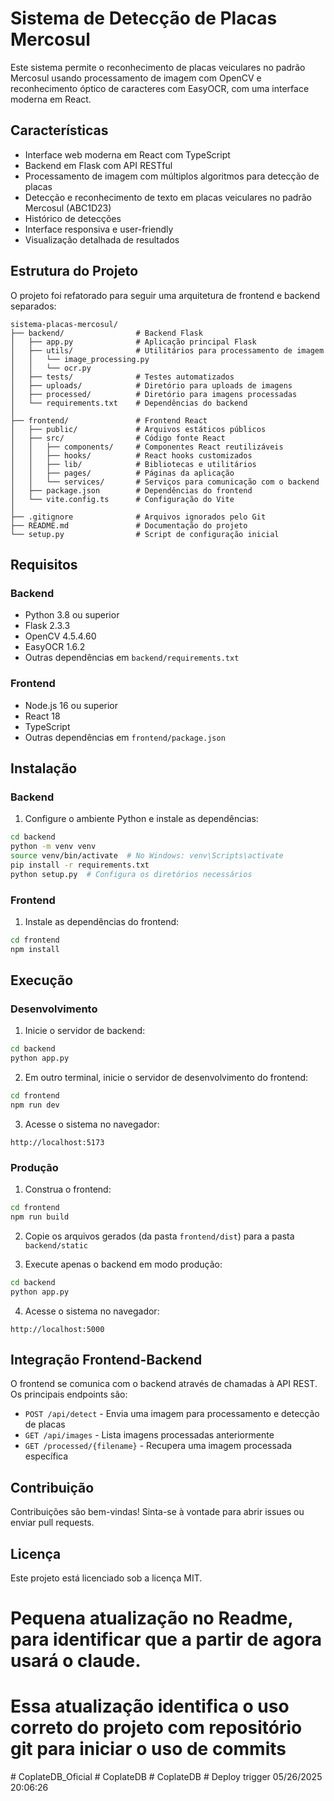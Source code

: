 # Sistema de Detecção de Placas Mercosul

Este sistema permite o reconhecimento de placas veiculares no padrão Mercosul usando processamento de imagem com OpenCV e reconhecimento óptico de caracteres com EasyOCR, com uma interface moderna em React.

## Características

- Interface web moderna em React com TypeScript
- Backend em Flask com API RESTful
- Processamento de imagem com múltiplos algoritmos para detecção de placas
- Detecção e reconhecimento de texto em placas veiculares no padrão Mercosul (ABC1D23)
- Histórico de detecções
- Interface responsiva e user-friendly
- Visualização detalhada de resultados

## Estrutura do Projeto

O projeto foi refatorado para seguir uma arquitetura de frontend e backend separados:

```
sistema-placas-mercosul/
├── backend/                # Backend Flask
│   ├── app.py              # Aplicação principal Flask
│   ├── utils/              # Utilitários para processamento de imagem
│   │   └── image_processing.py
│   │   └── ocr.py
│   ├── tests/              # Testes automatizados
│   ├── uploads/            # Diretório para uploads de imagens
│   ├── processed/          # Diretório para imagens processadas
│   └── requirements.txt    # Dependências do backend
│
├── frontend/               # Frontend React
│   ├── public/             # Arquivos estáticos públicos
│   ├── src/                # Código fonte React
│   │   ├── components/     # Componentes React reutilizáveis
│   │   ├── hooks/          # React hooks customizados
│   │   ├── lib/            # Bibliotecas e utilitários
│   │   ├── pages/          # Páginas da aplicação
│   │   └── services/       # Serviços para comunicação com o backend
│   ├── package.json        # Dependências do frontend
│   └── vite.config.ts      # Configuração do Vite
│
├── .gitignore              # Arquivos ignorados pelo Git
├── README.md               # Documentação do projeto
└── setup.py                # Script de configuração inicial
```

## Requisitos

### Backend
- Python 3.8 ou superior
- Flask 2.3.3
- OpenCV 4.5.4.60
- EasyOCR 1.6.2
- Outras dependências em `backend/requirements.txt`

### Frontend
- Node.js 16 ou superior
- React 18
- TypeScript
- Outras dependências em `frontend/package.json`

## Instalação

### Backend

1. Configure o ambiente Python e instale as dependências:

```bash
cd backend
python -m venv venv
source venv/bin/activate  # No Windows: venv\Scripts\activate
pip install -r requirements.txt
python setup.py  # Configura os diretórios necessários
```

### Frontend

1. Instale as dependências do frontend:

```bash
cd frontend
npm install
```

## Execução

### Desenvolvimento

1. Inicie o servidor de backend:

```bash
cd backend
python app.py
```

2. Em outro terminal, inicie o servidor de desenvolvimento do frontend:

```bash
cd frontend
npm run dev
```

3. Acesse o sistema no navegador:

```
http://localhost:5173
```

### Produção

1. Construa o frontend:

```bash
cd frontend
npm run build
```

2. Copie os arquivos gerados (da pasta `frontend/dist`) para a pasta `backend/static`

3. Execute apenas o backend em modo produção:

```bash
cd backend
python app.py
```

4. Acesse o sistema no navegador:

```
http://localhost:5000
```

## Integração Frontend-Backend

O frontend se comunica com o backend através de chamadas à API REST. Os principais endpoints são:

- `POST /api/detect` - Envia uma imagem para processamento e detecção de placas
- `GET /api/images` - Lista imagens processadas anteriormente
- `GET /processed/{filename}` - Recupera uma imagem processada específica

## Contribuição

Contribuições são bem-vindas! Sinta-se à vontade para abrir issues ou enviar pull requests.

## Licença

Este projeto está licenciado sob a licença MIT.

# Pequena atualização no Readme, para identificar que a partir de agora usará o claude.
# Essa atualização identifica o uso correto do projeto com repositório git para iniciar o uso de commits
#   C o p l a t e D B _ O f i c i a l  
 #   C o p l a t e D B  
 #   C o p l a t e D B  
 #   D e p l o y   t r i g g e r   0 5 / 2 6 / 2 0 2 5   2 0 : 0 6 : 2 6  
 